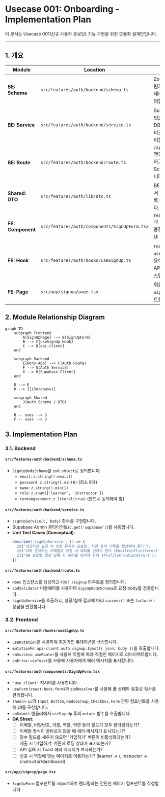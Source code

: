 # Usecase 001: Onboarding - Implementation Plan

이 문서는 Usecase 001(신규 사용자 온보딩) 기능 구현을 위한 모듈화 설계안입니다.

---

## 1. 개요

| Module | Location | Description |
| --- | --- | --- |
| **BE: Schema** | `src/features/auth/backend/schema.ts` | Zod를 사용하여 회원가입 요청/응답 데이터 스키마를 정의합니다. | 
| **BE: Service** | `src/features/auth/backend/service.ts` | Supabase 클라이언트를 사용하여 DB와 상호작용하는 비즈니스 로직을 처리합니다. | 
| **BE: Route** | `src/features/auth/backend/route.ts` | `/api/auth/signup` 엔드포인트를 정의하고, Service와 Schema를 연결합니다. | 
| **Shared: DTO** | `src/features/auth/lib/dto.ts` | BE 스키마를 FE에서 재사용할 수 있도록 re-export 합니다. | 
| **FE: Component** | `src/features/auth/components/SignUpForm.tsx` | `react-hook-form`과 `shadcn-ui`를 사용한 회원가입 폼 UI 컴포넌트입니다. | 
| **FE: Hook** | `src/features/auth/hooks/useSignUp.ts` | `react-query`의 `useMutation`을 사용하여 회원가입 API를 호출하는 커스텀 훅입니다. | 
| **FE: Page** | `src/app/signup/page.tsx` | 회원가입 페이지로, `SignUpForm` 컴포넌트를 렌더링합니다. | 

## 2. Module Relationship Diagram

```mermaid
graph TD
    subgraph Frontend
        A[SignUpPage] --> B(SignUpForm)
        B --> C{useSignUp Hook}
        C --> D[api-client]
    end

    subgraph Backend
        E[Hono App] --> F(Auth Route)
        F --> G(Auth Service)
        G --> H[Supabase Client]
    end
    
    D --> E
    H --> I[(Database)]

    subgraph Shared
        J(Auth Schema / DTO)
    end

    B -- uses --> J
    F -- uses --> J
```

## 3. Implementation Plan

### 3.1. Backend

#### `src/features/auth/backend/schema.ts`
- `SignUpBodySchema`를 `zod.object`로 정의합니다.
  - `email`: `z.string().email()`
  - `password`: `z.string().min(8)` (최소 8자)
  - `name`: `z.string().min(1)`
  - `role`: `z.enum(['learner', 'instructor'])`
  - `termsAgreement`: `z.literal(true)` (반드시 동의해야 함)

#### `src/features/auth/backend/service.ts`
- `signUpService(c, body)` 함수를 구현합니다.
- Supabase Admin 클라이언트(`c.get('supabase')`)를 사용합니다.
- **Unit Test Cases (Conceptual)**:
  ```typescript
  describe('signUpService', () => {
    it('성공적인 요청 시 인증 유저와 프로필, 약관 동의 기록을 생성해야 한다');
    it('이미 존재하는 이메일로 요청 시 에러를 던져야 한다 (EmailConflictError)');
    it('DB 프로필 생성 실패 시 에러를 던져야 한다 (ProfileCreationError)');
  });
  ```

#### `src/features/auth/backend/route.ts`
- `Hono` 인스턴스를 생성하고 `POST /signup` 라우트를 정의합니다.
- `zodValidator` 미들웨어를 사용하여 `SignUpBodySchema`로 요청 body를 검증합니다.
- `signUpService`를 호출하고, 성공/실패 결과에 따라 `success()` 또는 `failure()` 응답을 반환합니다.

### 3.2. Frontend

#### `src/features/auth/hooks/useSignUp.ts`
- `useMutation`을 사용하여 회원가입 뮤테이션을 생성합니다.
- `mutationFn`: `api-client.auth.signup.$post({ json: body })`을 호출합니다.
- `onSuccess`: `useRouter`를 사용해 역할에 따라 적절한 페이지로 리다이렉트합니다.
- `onError`: `useToast`를 사용해 사용자에게 에러 메시지를 표시합니다.

#### `src/features/auth/components/SignUpForm.tsx`
- `"use client"` 지시어를 사용합니다.
- `useForm` (`react-hook-form`)과 `zodResolver`를 사용해 폼 상태와 유효성 검사를 관리합니다.
- `shadcn-ui`의 `Input`, `Button`, `RadioGroup`, `Checkbox`, `Form` 관련 컴포넌트를 사용해 UI를 구성합니다.
- `onSubmit` 핸들러에서 `useSignUp` 훅의 `mutate` 함수를 호출합니다.
- **QA Sheet**:
  - [ ] 이메일, 비밀번호, 이름, 역할, 약관 동의 필드가 모두 렌더링되는가?
  - [ ] 이메일 형식이 올바르지 않을 때 에러 메시지가 표시되는가?
  - [ ] 필수 필드를 채우지 않으면 '가입하기' 버튼이 비활성화되는가?
  - [ ] 제출 시 '가입하기' 버튼에 로딩 상태가 표시되는가?
  - [ ] API 실패 시 Toast 에러 메시지가 표시되는가?
  - [ ] 성공 시 역할에 맞는 페이지로 이동하는가? (learner -> /, instructor -> /instructor/dashboard)

#### `src/app/signup/page.tsx`
- `SignUpForm` 컴포넌트를 import하여 렌더링하는 간단한 페이지 컴포넌트를 작성합니다.
